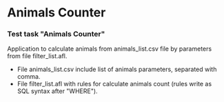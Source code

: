 # Animals Counter
### Test task "Animals Counter"
Application to calculate animals from animals_list.csv file by parameters from file filter_list.afl.

* File animals_list.csv include list of animals parameters, separated with comma.
* File filter_list.afl with rules for calculate animals count (rules write as SQL syntax after "WHERE").
